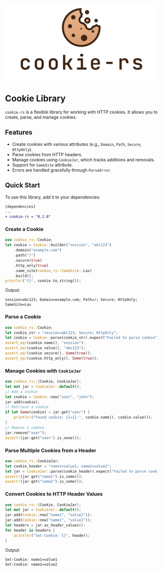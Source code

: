 ![cercis-preview](./.github/assets/preview.png)

# Cookie Library

`cookie-rs` is a flexible library for working with HTTP cookies. It allows you to create, parse, and manage cookies.

## Features

- Create cookies with various attributes (e.g., `Domain`, `Path`, `Secure`, `HttpOnly`).
- Parse cookies from HTTP headers.
- Manage cookies using `CookieJar`, which tracks additions and removals.
- Support for `SameSite` attribute.
- Errors are handled gracefully through `ParseError`.

## Quick Start

To use this library, add it to your dependencies:

```diff
[dependencies]
...
+ cookie-rs = "0.2.0"
```

### Create a Cookie

```rust
use cookie_rs::Cookie;
let cookie = Cookie::builder("session", "abc123")
    .domain("example.com")
    .path("/")
    .secure(true)
    .http_only(true)
    .same_site(cookie_rs::SameSite::Lax)
    .build();
println!("{}", cookie.to_string());
```

Output:

```
session=abc123; Domain=example.com; Path=/; Secure; HttpOnly; SameSite=Lax
```

### Parse a Cookie

```rust
use cookie_rs::Cookie;
let cookie_str = "session=abc123; Secure; HttpOnly";
let cookie = Cookie::parse(cookie_str).expect("Failed to parse cookie");
assert_eq!(cookie.name(), "session");
assert_eq!(cookie.value(), "abc123");
assert_eq!(cookie.secure(), Some(true));
assert_eq!(cookie.http_only(), Some(true));
```

### Manage Cookies with `CookieJar`

```rust
use cookie_rs::{Cookie, CookieJar};
let mut jar = CookieJar::default();
// Add a cookie
let cookie = Cookie::new("user", "john");
jar.add(cookie);
// Retrieve a cookie
if let Some(cookie) = jar.get("user") {
    println!("Found cookie: {}={}.", cookie.name(), cookie.value());
}
// Remove a cookie
jar.remove("user");
assert!(jar.get("user").is_none());
```

### Parse Multiple Cookies from a Header

```rust
use cookie_rs::CookieJar;
let cookie_header = "name1=value1; name2=value2";
let jar = CookieJar::parse(cookie_header).expect("Failed to parse cookies");
assert!(jar.get("name1").is_some());
assert!(jar.get("name2").is_some());
```

### Convert Cookies to HTTP Header Values

```rust
use cookie_rs::{Cookie, CookieJar};
let mut jar = CookieJar::default();
jar.add(Cookie::new("name1", "value1"));
jar.add(Cookie::new("name2", "value2"));
let headers = jar.as_header_values();
for header in headers {
    println!("Set-Cookie: {}", header);
}
```

Output:

```
Set-Cookie: name1=value1
Set-Cookie: name2=value2
```
